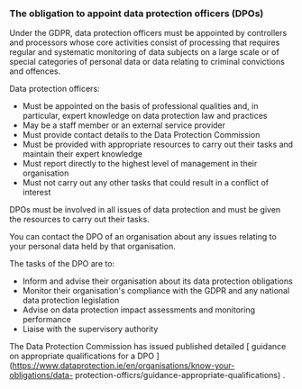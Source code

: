 ###  The obligation to appoint data protection officers (DPOs)

Under the GDPR, data protection officers must be appointed by controllers and
processors whose core activities consist of processing that requires regular
and systematic monitoring of data subjects on a large scale or of special
categories of personal data or data relating to criminal convictions and
offences.

Data protection officers:

  * Must be appointed on the basis of professional qualities and, in particular, expert knowledge on data protection law and practices 
  * May be a staff member or an external service provider 
  * Must provide contact details to the Data Protection Commission 
  * Must be provided with appropriate resources to carry out their tasks and maintain their expert knowledge 
  * Must report directly to the highest level of management in their organisation 
  * Must not carry out any other tasks that could result in a conflict of interest 

DPOs must be involved in all issues of data protection and must be given the
resources to carry out their tasks.

You can contact the DPO of an organisation about any issues relating to your
personal data held by that organisation.

The tasks of the DPO are to:

  * Inform and advise their organisation about its data protection obligations 
  * Monitor their organisation's compliance with the GDPR and any national data protection legislation 
  * Advise on data protection impact assessments and monitoring performance 
  * Liaise with the supervisory authority 

The Data Protection Commission has issued published detailed [ guidance on
appropriate qualifications for a DPO
](https://www.dataprotection.ie/en/organisations/know-your-obligations/data-
protection-officrs/guidance-appropriate-qualifications) .
